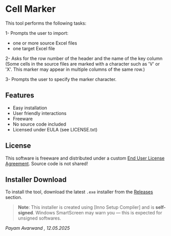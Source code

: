 # Cell Marker
This tool performs the following tasks:

1- Prompts the user to import:
  - one or more source Excel files
  - one target Excel file

2- Asks for the row number of the header and the name of the key column
(Some cells in the source files are marked with a character such as 'V' or 'X'.
This marker may appear in multiple columns of the same row.)

3- Prompts the user to specify the marker character.


## Features
- Easy installation
- User friendly interactions
- Freeware
- No source code included
- Licensed under EULA (see LICENSE.txt)


## License
This software is freeware and distributed under a custom [End User License Agreement](LICENSE.txt). Source code is not shared!


## Installer Download

To install the tool, download the latest `.exe` installer from the [Releases](https://github.com/payam-avarwand/Cell-Marker/releases) section.

> **Note**: This installer is created using [Inno Setup Compiler] and is **self-signed**. Windows SmartScreen may warn you — this is expected for unsigned softwares.



_Payam Avarwand	,	12.05.2025_